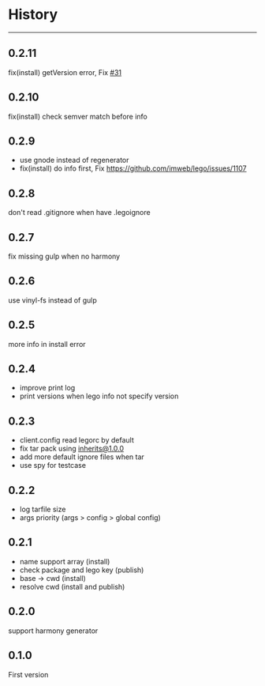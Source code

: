 # History

---

## 0.2.11

fix(install) getVersion error, Fix [#31](https://github.com/imweb/lego-client/issues/31)

## 0.2.10

fix(install) check semver match before info

## 0.2.9

- use gnode instead of regenerator
- fix(install) do info first, Fix https://github.com/imweb/lego/issues/1107

## 0.2.8

don't read .gitignore when have .legoignore

## 0.2.7

fix missing gulp when no harmony

## 0.2.6

use vinyl-fs instead of gulp

## 0.2.5

more info in install error

## 0.2.4
- improve print log
- print versions when lego info not specify version

## 0.2.3

- client.config read legorc by default
- fix tar pack using inherits@1.0.0
- add more default ignore files when tar
- use spy for testcase

## 0.2.2

- log tarfile size
- args priority (args > config > global config)

## 0.2.1

- name support array (install)
- check package and lego key (publish)
- base -> cwd (install)
- resolve cwd (install and publish)

## 0.2.0

support harmony generator

## 0.1.0

First version
